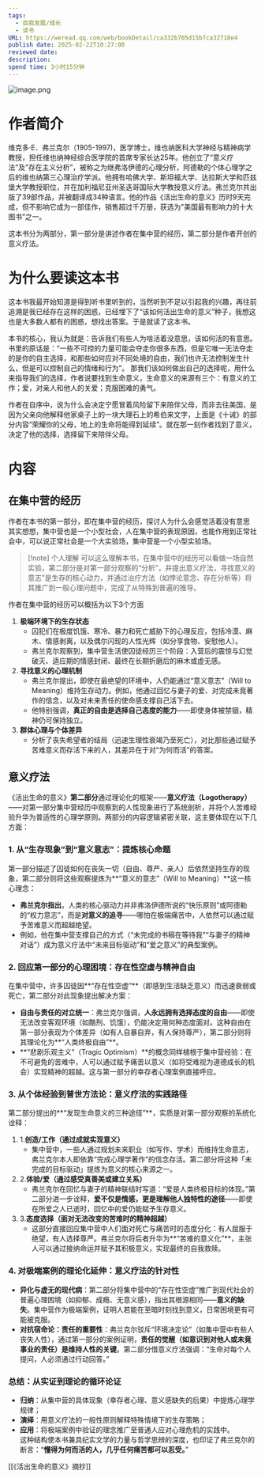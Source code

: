 ```yaml
---
tags:
  - 自我发展/成长
  - 读书
URL: https://weread.qq.com/web/bookDetail/ca332b705d15b7ca32718e4
publish date: 2025-02-22T10:27:00
reviewed date: 
description: 
spend time: 3小时15分钟
---
```

![image.png](https://build-web.oss-cn-qingdao.aliyuncs.com/my_pic_file/20250223073223.png)



# 作者简介
维克多·E．弗兰克尔（1905-1997)，医学博士，维也纳医科大学神经与精神病学教授，担任维也纳神经综合医学院的首席专家长达25年。他创立了“意义疗法”及"存在主义分析”​，被称之为继弗洛伊德的心理分析，阿德勒的个体心理学之后的维也纳第三心理治疗学派。他拥有哈佛大学、斯坦福大学、达拉斯大学和匹兹堡大学教授职位，并在加利福尼亚州圣迭哥国际大学教授意义疗法。弗兰克尔共出版了39部作品，并被翻译成34种语言。他的作品《活出生命的意义》历时9天完成，但不影响它成为一部佳作，销售超过千万册，获选为"美国最有影响力的十大图书”之一。

这本书分为两部分，第一部分是讲述作者在集中营的经历，第二部分是作者开创的意义疗法。

# 为什么要读这本书
这本书我最开始知道是得到听书里听到的，当然听到不足以引起我的兴趣，再往前追溯是我已经存在这样的困惑，已经埋下了“该如何活出生命的意义”种子，我想这也是大多数人都有的困惑，想找出答案。于是就读了这本书。

本书的核心，我认为就是：告诉我们有些人为啥活着没意思，该如何活的有意思。书里的原话是：“一些不可控的力量可能会夺走你很多东西，但是它唯一无法夺走的是你的自主选择，和那些如何应对不同处境的自由，我们也许无法控制发生什么，但是可以控制自己的情绪和行为”。
那我们该如何做出自己的选择呢，用什么来指导我们的选择，作者说要找到生命意义，生命意义的来源有三个：有意义的工作；爱，对亲人和他人的关爱；克服困难的勇气。

作者在自序中，说为什么会决定宁愿冒着风险留下来陪伴父母，而非去往美国，是因为父亲向他解释他家桌子上的一块大理石上的希伯来文字，上面是《十诫》的部分内容“荣耀你的父母，地上的生命将能得到延续”。就在那一刻作者找到了意义，决定了他的选择，选择留下来陪伴父母。

# 内容
## 在集中营的经历
作者在本书的第一部分，即在集中营的经历，探讨人为什么会感觉活着没有意思
其实想想，集中营也是一个小型社会，人在集中营的表现原因，也能作用到正常社会中，可以说正常社会是一个大实验场，集中营是一个小型实验场。

>[!note] 个人理解
>可以这么理解本书，在集中营中的经历可以看做一场自然实验，第二部分是对第一部分观察的“分析”，并提出意义疗法，寻找意义的意志”是生存的核心动力，并通过治疗方法（如悖论意念、存在分析等）将其推广到一般心理问题中，完成了从特殊到普遍的推导。

作者在集中营的经历可以概括为以下3个方面
1. **极端环境下的生存状态**
    - 囚犯们在极度饥饿、寒冷、暴力和死亡威胁下的心理反应，包括冷漠、麻木、情感剥离，以及偶尔闪现的人性光辉（如分享食物、安慰他人）。
    - 弗兰克尔观察到，集中营生活使囚徒经历三个阶段：入营后的震惊与幻觉破灭、适应期的情感封闭、最终在长期折磨后的麻木或虚无感。
2. **寻找意义的心理机制**
    - 弗兰克尔提出，即使在最绝望的环境中，人仍能通过“意义意志”（Will to Meaning）维持生存动力。例如，他通过回忆与妻子的爱、对完成未竟著作的信念，以及对未来责任的使命感支撑自己活下去。
    - 他特别强调，**真正的自由是选择自己态度的能力**——即使身体被禁锢，精神仍可保持独立。
3. **群体心理与个体差异**
    - 分析了丧失希望者的结局（迅速生理性衰竭乃至死亡），对比那些通过赋予苦难意义而存活下来的人，其差异在于对“为何而活”的答案。

## 意义疗法

《活出生命的意义》**第二部分**通过理论化的框架——**意义疗法（Logotherapy）**——对第一部分集中营经历中观察到的人性现象进行了系统剖析，并将个人苦难经验升华为普适性的心理学原则。两部分的内容逻辑紧密关联，这主要体现在以下几方面：
### **1. 从“生存现象”到“意义意志”：提炼核心命题**

第一部分描述了囚徒如何在丧失一切（自由、尊严、亲人）后依然坚持生存的现象，第二部分则将这些观察提炼为**“意义的意志”（Will to Meaning）**这一核心理念：

- **弗兰克尔指出**，人类的核心驱动力并非弗洛伊德所说的“快乐原则”或阿德勒的“权力意志”，而是**对意义的追寻**——哪怕在极端痛苦中，人依然可以通过赋予苦难意义而超越绝望。
- 例如，他在集中营支撑自己的方式（“未完成的书稿在等待我”“与妻子的精神对话”）成为意义疗法中“未来目标驱动”和“爱之意义”的典型案例。

### **2. 回应第一部分的心理困境：存在性空虚与精神自由**

在集中营中，许多囚徒因**“存在性空虚”**（即感到生活缺乏意义）而迅速衰弱或死亡，第二部分对此现象提出解决方案：

- **自由与责任的对立统一**：弗兰克尔强调，**人永远拥有选择态度的自由**——即使无法改变客观环境（如酷刑、饥饿），仍能决定用何种态度面对。这种自由在第一部分表现为个体差异（如有人自暴自弃，有人保持尊严），第二部分则将其理论化为**“人类终极自由”**。
- **“悲剧乐观主义”（Tragic Optimism）**的概念同样植根于集中营经验：在不可避免的苦难中，人可以通过赋予痛苦以意义（如将受难视为道德成长的机会）实现精神的超越。这与第一部分的幸存者心理案例直接呼应。

### **3. 从个体经验到普世方法论：意义疗法的实践路径**

第二部分提出的**“发现生命意义的三种途径”**，实质是对第一部分观察的系统化诠释：

1. 1.**创造/工作（通过成就实现意义）**
    - 集中营中，一些人通过规划未来职业（如写作、学术）而维持生命意志，弗兰克尔本人即依靠“完成心理学著作”的信念存活。第二部分将这种「未完成的目标驱动」提炼为意义的核心来源之一。
2. 2.**体验/爱（通过感受真善美或建立关系）**
    - 弗兰克尔在回忆与妻子的精神联结时写道：“爱是人类终极目标的体现。”第二部分进一步诠释，**爱不仅是情感，更是理解他人独特性的途径**——即使在所爱之人已逝时，回忆中的爱仍能赋予生存意义。
3. 3.**态度选择（面对无法改变的苦难时的精神超越）**
    - 这部分直接回应集中营中人们面对死亡与痛苦时的态度分化：有人屈服于绝望，有人选择尊严。弗兰克尔将后者升华为**“苦难的意义化”**，主张人可以通过接纳命运并赋予其积极意义，实现最终的自我救赎。


### **4. 对极端案例的理论化延伸：意义疗法的针对性**

- **异化与虚无的现代病**：第二部分将集中营中的“存在性空虚”推广到现代社会的普遍心理困境（如抑郁、成瘾、无意义感），指出其根源相同——**意义的缺失**。集中营作为极端案例，证明人若能在至暗时刻找到意义，日常困境更有可能被克服。
- **对抗宿命论：责任的重要性**：弗兰克尔驳斥“环境决定论”（如集中营中有些人丧失人性），通过第一部分的案例证明，**责任的觉醒（如意识到对他人或未竟事业的责任）是维持人性的关键**。第二部分借意义疗法强调：“生命对每个人提问，人必须通过行动回答。”


### **总结：从实证到理论的循环论证**

- **归纳**：从集中营的具体现象（幸存者心理、意义感缺失的后果）中提炼心理学规律；
- **演绎**：用意义疗法的一般性原则解释特殊情境下的生存策略；
- **应用**：将极端案例中验证的理念推广至普通人应对心理危机的实践中。  
    这种结构使本书兼具纪实文学的力量与哲学思辨的深度，也印证了弗兰克尔的断言：“**懂得为何而活的人，几乎任何痛苦都可以忍受。**”

[[《活出生命的意义》摘抄]]
